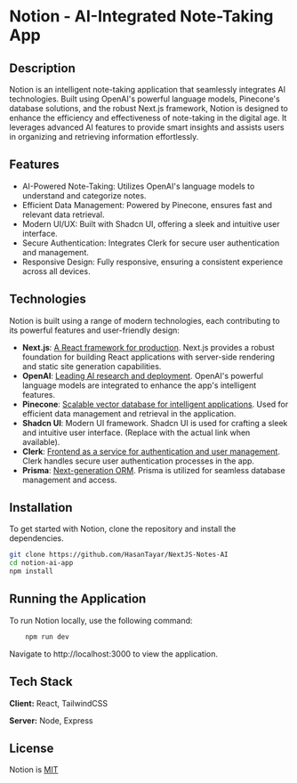 
# Notion - AI-Integrated Note-Taking App

## Description
Notion is an intelligent note-taking application that seamlessly integrates AI technologies. Built using OpenAI's powerful language models, Pinecone's database solutions, and the robust Next.js framework, Notion is designed to enhance the efficiency and effectiveness of note-taking in the digital age. It leverages advanced AI features to provide smart insights and assists users in organizing and retrieving information effortlessly.

## Features
- AI-Powered Note-Taking: Utilizes OpenAI's language models to understand and categorize notes.
- Efficient Data Management: Powered by Pinecone, ensures fast and relevant data retrieval.
- Modern UI/UX: Built with Shadcn UI, offering a sleek and intuitive user interface.
- Secure Authentication: Integrates Clerk for secure user authentication and management.
- Responsive Design: Fully responsive, ensuring a consistent experience across all devices.
## Technologies

Notion is built using a range of modern technologies, each contributing to its powerful features and user-friendly design:

- **Next.js**: [A React framework for production](https://nextjs.org/). Next.js provides a robust foundation for building React applications with server-side rendering and static site generation capabilities.
- **OpenAI**: [Leading AI research and deployment](https://openai.com/). OpenAI's powerful language models are integrated to enhance the app's intelligent features.
- **Pinecone**: [Scalable vector database for intelligent applications](https://www.pinecone.io/). Used for efficient data management and retrieval in the application.
- **Shadcn UI**: Modern UI framework. Shadcn UI is used for crafting a sleek and intuitive user interface. (Replace with the actual link when available).
- **Clerk**: [Frontend as a service for authentication and user management](https://clerk.dev/). Clerk handles secure user authentication processes in the app.
- **Prisma**: [Next-generation ORM](https://www.prisma.io/). Prisma is utilized for seamless database management and access.





## Installation

To get started with Notion, clone the repository and install the dependencies.


```bash
git clone https://github.com/HasanTayar/NextJS-Notes-AI
cd notion-ai-app
npm install

```
## Running the Application
To run Notion locally, use the following command:


```bash
    npm run dev
```
Navigate to http://localhost:3000 to view the application.


## Tech Stack

**Client:** React,  TailwindCSS

**Server:** Node, Express


## License

Notion is [MIT](https://choosealicense.com/licenses/mit/)

